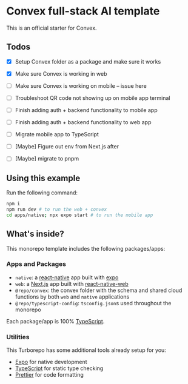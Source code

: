 # Convex full-stack AI template

This is an official starter for Convex.

## Todos

- [x] Setup Convex folder as a package and make sure it works
- [x] Make sure Convex is working in web
- [ ] Make sure Convex is working on mobile – issue here
- [ ] Troubleshoot QR code not showing up on mobile app terminal

- [ ] Finish adding auth + backend functionality to mobile app
- [ ] Finish adding auth + backend functionality to web app
- [ ] Migrate mobile app to TypeScript
- [ ] [Maybe] Figure out env from Next.js after
- [ ] [Maybe] migrate to pnpm

## Using this example

Run the following command:

```sh
npm i
npm run dev # to run the web + convex
cd apps/native; npx expo start # to run the mobile app
```

## What's inside?

This monorepo template includes the following packages/apps:

### Apps and Packages

- `native`: a [react-native](https://reactnative.dev/) app built with [expo](https://docs.expo.dev/)
- `web`: a [Next.js](https://nextjs.org/) app built with [react-native-web](https://necolas.github.io/react-native-web/)
- `@repo/convex`: the convex folder with the schema and shared cloud functions by both `web` and `native` applications
- `@repo/typescript-config`: `tsconfig.json`s used throughout the monorepo

Each package/app is 100% [TypeScript](https://www.typescriptlang.org/).

### Utilities

This Turborepo has some additional tools already setup for you:

- [Expo](https://docs.expo.dev/) for native development
- [TypeScript](https://www.typescriptlang.org/) for static type checking
- [Prettier](https://prettier.io) for code formatting
